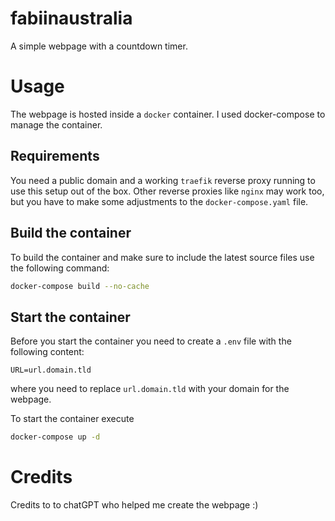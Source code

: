 # fabiinaustralia

A simple webpage with a countdown timer.

# Usage

The webpage is hosted inside a `docker` container.
I used docker-compose to manage the container.

## Requirements

You need a public domain and a working `traefik` reverse proxy running to use this setup out of the box.
Other reverse proxies like `nginx` may work too, but you have to make some adjustments to the `docker-compose.yaml` file.

## Build the container

To build the container and make sure to include the latest source files use the following command:
```sh
docker-compose build --no-cache
```

## Start the container

Before you start the container you need to create a `.env` file with the following content:
```
URL=url.domain.tld
```
where you need to replace `url.domain.tld` with your domain for the webpage.

To start the container execute
```sh
docker-compose up -d
```

# Credits

Credits to to chatGPT who helped me create the webpage :)
